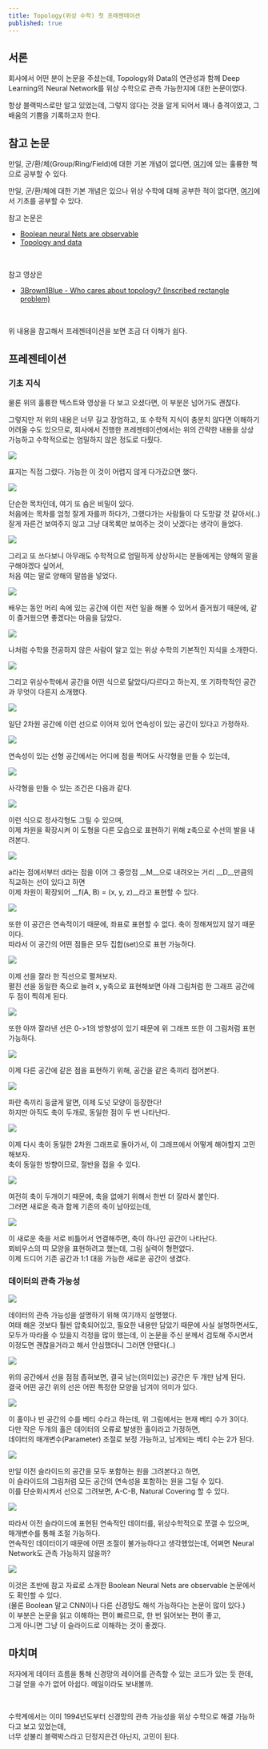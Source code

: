 ```yaml
---
title: Topology(위상 수학) 첫 프레젠테이션 
published: true
---
```


## [](#header-1)서론
회사에서 어떤 분이 논문을 주셨는데, Topology와 Data의 연관성과 함께 Deep Learning의 Neural Network를 위상 수학으로 관측 가능한지에 대한
논문이였다.
<br>

항상 블랙박스로만 알고 있었는데, 그렇지 않다는 것을 알게 되어서 꽤나 충격이였고, 그 배움의 기쁨을 기록하고자 한다.
<br>

## [](#header-2)참고 논문
만일, 군/환/체(Group/Ring/Field)에 대한 기본 개념이 없다면,
[여기](https://www.researchgate.net/profile/Nek_Valous/publication/333045404_Computational_Topology_for_Biomedical_Image_and_Data_Analysis_Theory_and_Applications/links/5d559a1f299bf151bad6decf/Computational-Topology-for-Biomedical-Image-and-Data-Analysis-Theory-and-Applications.pdf)에 있는 훌륭한 책으로 공부할 수 있다.
<br>

만일, 군/환/체에 대한 기본 개념은 있으나 위상 수학에 대해 공부한 적이
없다면, [여기](https://www.researchgate.net/publication/220692408_Computational_Topology_An_Introduction)에서 기초를 공부할 수 있다.
<br>

참고 논문은
*   [Boolean neural Nets are observable](https://core.ac.uk/download/pdf/81926832.pdf)
*   [Topology and data](http://www.ayasdi.com/wp-content/uploads/2015/02/Topology_and_Data.pdf)
<br>

참고 영상은
*   [3Brown1Blue - Who cares about topology? (Inscribed rectangle problem)](https://www.youtube.com/watch?v=AmgkSdhK4K8)
<br>

위 내용을 참고해서 프레젠테이션을 보면 조금 더 이해가 쉽다.


## [](#header-3)프레젠테이션
### [](#header-3-1)기초 지식
물론 위의 훌륭한 텍스트와 영상을 다 보고 오셨다면, 이 부분은 넘어가도 괜찮다.<br>

그렇지만 저 위의 내용은 너무 길고 장엄하고, 또 수학적 지식이 충분치 않다면 이해하기 어려울 수도 있으므로, 회사에서 진행한 프레젠테이션에서는 위의 간략한 내용을 상상 가능하고 수학적으로는 엄밀하지 않은 정도로 다뤘다.<br>

![](https://raw.githubusercontent.com/pinkrespect/pinkrespect.github.io/master/_posts/topology_presentation_01/1.png)

표지는 직접 그렸다. 가능한 이 것이 어렵지 않게 다가갔으면 했다.<br>

![](https://raw.githubusercontent.com/pinkrespect/pinkrespect.github.io/master/_posts/topology_presentation_01/2.png)

단순한 목차인데, 여기 또 숨은 비밀이 있다.<br>
처음에는 목차를 엄청 잘게 자를까 하다가, 그랬다가는 사람들이 다 도망갈 것 같아서(..)<br>
잘게 자른건 보여주지 않고 그냥 대목록만 보여주는 것이 낫겠다는 생각이 들었다.<br>

![](https://raw.githubusercontent.com/pinkrespect/pinkrespect.github.io/master/_posts/topology_presentation_01/3.png)

그리고 또 쓰다보니 아무래도 수학적으로 엄밀하게 상상하시는 분들에게는 양해의 말을 구해야겠다 싶어서,<br>
처음 여는 말로 양해의 말씀을 넣었다.<br>

![](https://raw.githubusercontent.com/pinkrespect/pinkrespect.github.io/master/_posts/topology_presentation_01/4.png)

배우는 동안 머리 속에 있는 공간에 이런 저런 일을 해볼 수 있어서 즐거웠기 때문에, 같이 즐거웠으면 좋겠다는 마음을 담았다.<br>

![](https://raw.githubusercontent.com/pinkrespect/pinkrespect.github.io/master/_posts/topology_presentation_01/5.png)

나처럼 수학을 전공하지 않은 사람이 알고 있는 위상 수학의 기본적인 지식을 소개한다.<br>

![](https://raw.githubusercontent.com/pinkrespect/pinkrespect.github.io/master/_posts/topology_presentation_01/6.png)

그리고 위상수학에서 공간을 어떤 식으로 닮았다/다르다고 하는지, 또 기하학적인 공간과 무엇이 다른지 소개했다.<br>

![](https://raw.githubusercontent.com/pinkrespect/pinkrespect.github.io/master/_posts/topology_presentation_01/7.png)

일단 2차원 공간에 이런 선으로 이어져 있어 연속성이 있는 공간이 있다고 가정하자.<br>

![](https://raw.githubusercontent.com/pinkrespect/pinkrespect.github.io/master/_posts/topology_presentation_01/8.png)

연속성이 있는 선형 공간에서는 어디에 점을 찍어도 사각형을 만들 수 있는데,<br>

![](https://raw.githubusercontent.com/pinkrespect/pinkrespect.github.io/master/_posts/topology_presentation_01/9.png)

사각형을 만들 수 있는 조건은 다음과 같다.<br>

![](https://raw.githubusercontent.com/pinkrespect/pinkrespect.github.io/master/_posts/topology_presentation_01/10.png)

이런 식으로 정사각형도 그릴 수 있으며,<br>
이제 차원을 확장시켜 이 도형을 다른 모습으로 표현하기 위해 z축으로 수선의 발을 내려본다.<br>

![](https://raw.githubusercontent.com/pinkrespect/pinkrespect.github.io/master/_posts/topology_presentation_01/12.png)

a라는 점에서부터 d라는 점을 이어 그 중앙점 __M__으로 내려오는 거리 __D__만큼의 직교하는 선이 있다고 하면<br>
이제 차원이 확장되어 __f(A, B) = (x, y, z)__라고 표현할 수 있다.<br>

![](https://raw.githubusercontent.com/pinkrespect/pinkrespect.github.io/master/_posts/topology_presentation_01/13.png)

또한 이 공간은 연속적이기 때문에, 좌표로 표현할 수 없다. 축이 정해져있지 않기 때문이다.<br>
따라서 이 공간의 어떤 점들은 모두 집합(set)으로 표현 가능하다.<br>

![](https://raw.githubusercontent.com/pinkrespect/pinkrespect.github.io/master/_posts/topology_presentation_01/14.png)

이제 선을 잘라 한 직선으로 펼쳐보자.<br>
펼친 선을 동일한 축으로 늘려 x, y축으로 표현해보면 아래 그림처럼 한 그래프 공간에 두 점이 찍히게 된다.<br>

![](https://raw.githubusercontent.com/pinkrespect/pinkrespect.github.io/master/_posts/topology_presentation_01/16.png)

또한 아까 잘라낸 선은 0->1의 방향성이 있기 때문에 위 그래프 또한 이 그림처럼 표현 가능하다.<br>

![](https://raw.githubusercontent.com/pinkrespect/pinkrespect.github.io/master/_posts/topology_presentation_01/17.png)

이제 다른 공간에 같은 점을 표현하기 위해, 공간을 같은 축끼리 접어본다.<br>

![](https://raw.githubusercontent.com/pinkrespect/pinkrespect.github.io/master/_posts/topology_presentation_01/18.png)

파란 축끼리 둥글게 말면, 이제 도넛 모양이 등장한다!<br>
하지만 아직도 축이 두개로, 동일한 점이 두 번 나타난다.<br>

![](https://raw.githubusercontent.com/pinkrespect/pinkrespect.github.io/master/_posts/topology_presentation_01/19.png)

이제 다시 축이 동일한 2차원 그래프로 돌아가서, 이 그래프에서 어떻게 해야할지 고민해보자.<br>
축이 동일한 방향이므로, 절반을 접을 수 있다.<br>

![](https://raw.githubusercontent.com/pinkrespect/pinkrespect.github.io/master/_posts/topology_presentation_01/20.png)

여전히 축이 두개이기 때문에, 축을 없애기 위해서 한번 더 잘라서 붙인다.<br>
그러면 새로운 축과 함께 기존의 축이 남아있는데,<br>

![](https://raw.githubusercontent.com/pinkrespect/pinkrespect.github.io/master/_posts/topology_presentation_01/21.png)

이 새로운 축을 서로 비틀어서 연결해주면, 축이 하나인 공간이 나타난다.<br>
뫼비우스의 띠 모양을 표현하려고 했는데, 그림 실력이 형편없다.<br>
이제 드디어 기존 공간과 1:1 대응 가능한 새로운 공간이 생겼다.<br>


### [](#Header-3-2) 데이터의 관측 가능성

![](https://raw.githubusercontent.com/pinkrespect/pinkrespect.github.io/master/_posts/topology_presentation_01/22.png)

데이터의 관측 가능성을 설명하기 위해 여기까지 설명했다.<br>
여태 해온 것보다 훨씬 압축되어있고, 필요한 내용만 담았기 때문에 사실 설명하면서도,<br>
모두가 따라올 수 있을지 걱정을 많이 했는데, 이 논문을 주신 분께서 검토해 주시면서<br>
이정도면 괜찮을거라고 해서 안심했더니 그러면 안됐다(..)<br>

![](https://raw.githubusercontent.com/pinkrespect/pinkrespect.github.io/master/_posts/topology_presentation_01/23.png)

위의 공간에서 선을 점점 좁혀보면, 결국 남는(의미있는) 공간은 두 개만 남게 된다.<br>
결국 어떤 공간 위의 선은 어떤 특정한 모양을 남겨야 의미가 있다.<br>

![](https://raw.githubusercontent.com/pinkrespect/pinkrespect.github.io/master/_posts/topology_presentation_01/24.png)

이 홀이나 빈 공간의 수를 베티 수라고 하는데, 위 그림에서는 현재 베티 수가 3이다.<br>
다만 작은 두개의 홀은 데이터의 오류로 발생한 홀이라고 가정하면,<br>
데이터의 매개변수(Parameter) 조절로 보정 가능하고, 남게되는 베티 수는 2가 된다.<br>

![](https://raw.githubusercontent.com/pinkrespect/pinkrespect.github.io/master/_posts/topology_presentation_01/25.png)

만일 이전 슬라이드의 공간을 모두 포함하는 원을 그려본다고 하면,<br>
이 슬라이드의 그림처럼 모든 공간의 연속성을 포함하는 원을 그릴 수 있다.<br>
이를 단순화시켜서 선으로 그려보면, A-C-B, Natural Covering 할 수 있다.<br>

![](https://raw.githubusercontent.com/pinkrespect/pinkrespect.github.io/master/_posts/topology_presentation_01/26.png)

따라서 이전 슬라이드에 표현된 연속적인 데이터를, 위상수학적으로 쪼갤 수 있으며,<br>
매개변수를 통해 조절 가능하다.<br>
연속적인 데이터이기 때문에 어떤 조절이 불가능하다고 생각했었는데, 어쩌면 Neural Network도 관측 가능하지 않을까?<br>

![](https://raw.githubusercontent.com/pinkrespect/pinkrespect.github.io/master/_posts/topology_presentation_01/28.png)

이것은 초반에 참고 자료로 소개한 Boolean Neural Nets are observable 논문에서도 확인할 수 있다.<br>
(물론 Boolean 말고 CNN이나 다른 신경망도 해석 가능하다는 논문이 많이 있다.)<br>
이 부분은 논문을 읽고 이해하는 편이 빠르므로, 한 번 읽어보는 편이 좋고,<br>
그게 아니면 그냥 이 슬라이드로 이해하는 것이 좋겠다.<br>

## [](#Header-4) 마치며

저자에게 데이터 흐름을 통해 신경망의 레이어를 관측할 수 있는 코드가 있는 듯 한데,<br>
그걸 얻을 수가 없어 아쉽다. 메일이라도 보내볼까.<br>

<br>

수학계에서는 이미 1994년도부터 신경망의 관측 가능성을 위상 수학으로 해결 가능하다고 보고 있었는데,<br>
너무 섣불리 블랙박스라고 단정지은건 아닌지, 고민이 된다.<br>

